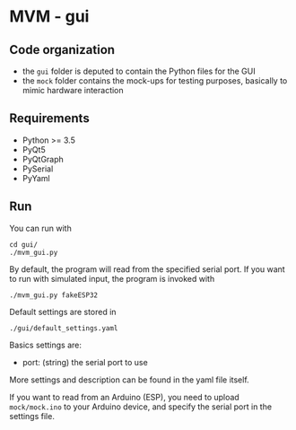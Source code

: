 # MVM - gui

## Code organization

- the `gui` folder is deputed to contain the Python files for the GUI
- the `mock` folder contains the mock-ups for testing purposes, basically
  to mimic hardware interaction

## Requirements

- Python >= 3.5
- PyQt5
- PyQtGraph
- PySerial
- PyYaml

## Run

You can run with 
```
cd gui/
./mvm_gui.py
```
By default, the program will read from the specified serial port.
If you want to run with simulated input, the program is invoked with
```
./mvm_gui.py fakeESP32
```

Default settings are stored in 
```
./gui/default_settings.yaml
```

Basics settings are:
- port: (string) the serial port to use

More settings and description can be found in the yaml file itself.

If you want to read from an Arduino (ESP), you need to upload `mock/mock.ino`
to your Arduino device, and specify the serial port in the settings file.
